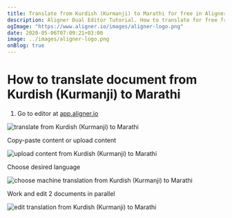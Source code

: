 ```yaml
---
title: Translate from Kurdish (Kurmanji) to Marathi for free in Aligner Editor
description: Aligner Dual Editor Tutorial. How to translate for free from Kurdish (Kurmanji) to Marathi. Aligner is multilingual document management platform. 
ogImage: "https://www.aligner.io/images/aligner-logo.png"
date: 2020-05-06T07:09:21+03:00
image: ../images/aligner-logo.png
onBlog: true
---
```


# How to translate document from Kurdish (Kurmanji) to Marathi

1. Go to editor at [app.aligner.io](https://app.aligner.io "Aligner App web page")

![translate from Kurdish (Kurmanji) to Marathi](../aligner-blank-editor.png "translate from Kurdish (Kurmanji) to Marathi")

Copy-paste content or upload content

![upload content from Kurdish (Kurmanji) to Marathi](../aligner-uploaded-document.png "upload content from Kurdish (Kurmanji) to Marathi")

Choose desired language

![choose machine translation from Kurdish (Kurmanji) to Marathi](../aligner-language-dropdown.png "choose machine translation from Kurdish (Kurmanji) to Marathi")

Work and edit 2 documents in parallel

![edit translation from Kurdish (Kurmanji) to Marathi](../aligner-double-sitded-editor.png "edit translation from Kurdish (Kurmanji) to Marathi")

